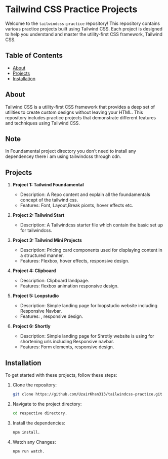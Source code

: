 # Tailwind CSS Practice Projects

Welcome to the `tailwindcss-practice` repository! This repository contains various practice projects built using Tailwind CSS. Each project is designed to help you understand and master the utility-first CSS framework, Tailwind CSS.

## Table of Contents

- [About](#about)
- [Projects](#projects)
- [Installation](#installation)

## About

Tailwind CSS is a utility-first CSS framework that provides a deep set of utilities to create custom designs without leaving your HTML. This repository includes practice projects that demonstrate different features and techniques using Tailwind CSS.

## Note

In Foundamental project directory you don't need to install any dependencey there i am using tailwindcss through cdn.

## Projects

1. **Project 1: Tailwind Foundamental**

   - Description: A Repo content and explain all the foundamentals concept of the tailwind css.
   - Features: Font, Layout,Break pionts, hover effects etc.

2. **Project 2: Tailwind Start**

   - Description: A Tailwindcss starter file which contain the basic set up for tailwindcss.

3. **Project 3: Tailwind Mini Projects**

   - Description: Pricing card components used for displaying content in a structured manner.
   - Features: Flexbox, hover effects, responsive design.

4. **Project 4: Clipboard**

   - Description: Clipboard landpage.
   - Features: flexbox animation responsive design.

5. **Project 5: Loopstudio**

   - Description: Simple landing page for loopstudio website including Responsive Navbar.
   - Features: , responsive design.

6. **Project 6: Shortly**

   - Description: Simple landing page for Shrotly website is using for shortening urls including Responsive navbar.
   - Features: Form elements, responsive design.

## Installation

To get started with these projects, follow these steps:

1. Clone the repository:
   ```bash
   git clone https://github.com/UzairKhan313/tailwindcss-practice.git
   ```
2. Navigate to the project directory:

   ```bash
   cd respective directory.
   ```

3. Install the dependencies:

   ```bash
   npm install.
   ```

4. Watch any Changes:
   ```bash
   npm run watch.
   ```
